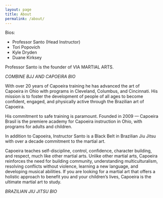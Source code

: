 ```yaml
---
layout: page
title: About
permalink: /about/
---
```


Bios:
* Professor Santo (Head Instructor)
* Tori Popovich
* Kyle Dryden
* Duane Kirksey

Professor Santo is the founder of VIA MARTIAL ARTS. 

_COMBINE BJJ AND CAPOEIRA BIO_

With over 20 years of Capoeira training he has advanced the art of Capoeira in Ohio with programs in Cleveland, Columbus, and Cincinnati. His mission is to foster the development of people of all ages to become confident, engaged, and physically active through the Brazilian art of Capoeira.

His commitment to safe training is paramount. 
Founded in 2009 — Capoeira Brasil is the premiere academy for Capoeira instruction in Ohio, with programs for adults and children.

In addition to Capoeira, Instructor Santo is a Black Belt in Brazilian Jiu Jitsu with over a decade commitment to the martial art.

Capoeira teaches self-discipline, control, confidence, character building, and respect, much like other martial arts. Unlike other martial arts, Capoeira reinforces the need for building community, understanding multiculturalism, resolving conflicts without violence, learning a new language, and developing musical abilities. If you are looking for a martial art that offers a holistic approach to benefit you and your children’s lives, Capoeira is the ultimate martial art to study.

_BRAZILIAN JIU JITSU BIO_